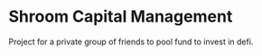 # Shroom Capital Management

Project for a private group of friends to pool fund to invest in defi.
